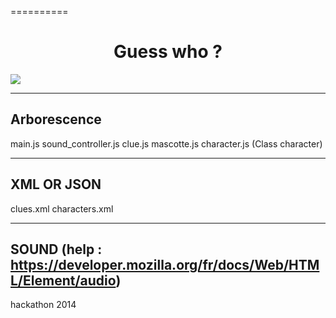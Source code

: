 ==========

<p align="center">
  <h1 align="center">Guess who ?</h1>
  <img src ="https://raw.githubusercontent.com/remirobert/Guess-who-/master/imagesPres/capture1.png"/>
</p>

-------------
Arborescence
-------------
main.js
sound_controller.js
clue.js
mascotte.js
character.js (Class character)

------------
XML OR JSON
------------
clues.xml
characters.xml

------------
SOUND (help : https://developer.mozilla.org/fr/docs/Web/HTML/Element/audio)
------------

hackathon 2014
